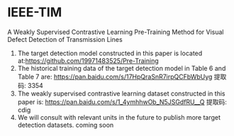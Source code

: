 # IEEE-TIM
A Weakly Supervised Contrastive Learning Pre-Training Method for Visual Defect Detection of Transmission Lines 
1. The target detection model constructed in this paper is located at:https://github.com/19971483525/Pre-Training
2. The historical training data of the target detection model in Table 6 and Table 7 are: https://pan.baidu.com/s/17HpQraSnR7irpQCFbWbUyg 提取码: 3354
3. The weakly supervised contrastive learning dataset constructed in this paper is: https://pan.baidu.com/s/1_4ymhhwOb_N5JSGdfRU__Q 提取码: cdig
4. We will consult with relevant units in the future to publish more target detection datasets. coming soon
